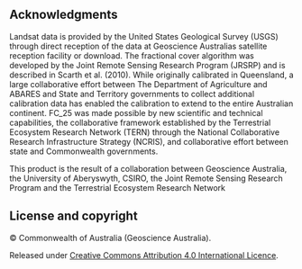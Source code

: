 ## Acknowledgments

Landsat data is provided by the United States Geological Survey (USGS) through direct reception of the data at Geoscience Australias satellite reception facility or download. The fractional cover algorithm was developed by the Joint Remote Sensing Research Program (JRSRP) and is described in Scarth et al. (2010). While originally calibrated in Queensland, a large collaborative effort between The Department of Agriculture and ABARES and State and Territory governments to collect additional calibration data has enabled the calibration to extend to the entire Australian continent. FC\_25 was made possible by new scientific and technical capabilities, the collaborative framework established by the Terrestrial Ecosystem Research Network (TERN) through the National Collaborative Research Infrastructure Strategy (NCRIS), and collaborative effort between state and Commonwealth governments.

This product is the result of a collaboration between Geoscience Australia, the University of Aberyswyth, CSIRO, the Joint Remote Sensing Research Program and the Terrestrial Ecosystem Research Network

## License and copyright

&copy; Commonwealth of Australia (Geoscience Australia).

Released under [Creative Commons Attribution 4.0 International Licence](https://creativecommons.org/licenses/by/4.0/).

